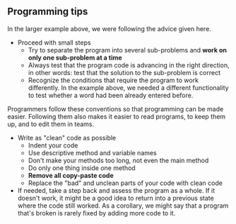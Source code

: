 ## Programming tips
In the larger example above, we were following the advice given here.
- Proceed with small steps
    - Try to separate the program into several sub-problems and **work on only one sub-problem at a time**
    - Always test that the program code is advancing in the right direction, in other words: test that the solution to the sub-problem is correct
    - Recognize the conditions that require the program to work differently. In the example above, we needed a different functionality to test whether a word had been already entered before.

Programmers follow these conventions so that programming can be made easier. Following them also makes it easier to read programs, to keep them up, and to edit them in teams.
- Write as "clean" code as possible
    - Indent your code
    - Use descriptive method and variable names
    - Don't make your methods too long, not even the main method
    - Do only one thing inside one method
    - **Remove all copy-paste code**
    - Replace the "bad" and unclean parts of your code with clean code
- If needed, take a step back and assess the program as a whole. If it doesn't work, it might be a good idea to return into a previous state where the code still worked. As a corollary, we might say that a program that's broken is rarely fixed by adding more code to it.